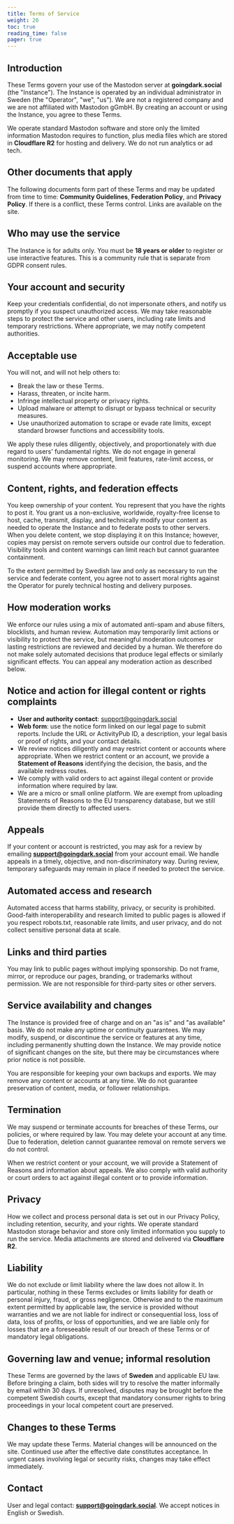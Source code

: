 ```yaml
---
title: Terms of Service
weight: 20
toc: true
reading_time: false
pager: true
---
```


## Introduction

These Terms govern your use of the Mastodon server at **goingdark.social** (the "Instance"). The Instance is operated by an individual administrator in Sweden (the "Operator", "we", "us"). We are not a registered company and we are not affiliated with Mastodon gGmbH. By creating an account or using the Instance, you agree to these Terms.

We operate standard Mastodon software and store only the limited information Mastodon requires to function, plus media files which are stored in **Cloudflare R2** for hosting and delivery. We do not run analytics or ad tech.

## Other documents that apply

The following documents form part of these Terms and may be updated from time to time: **Community Guidelines**, **Federation Policy**, and **Privacy Policy**. If there is a conflict, these Terms control. Links are available on the site.

## Who may use the service

The Instance is for adults only. You must be **18 years or older** to register or use interactive features. This is a community rule that is separate from GDPR consent rules.

## Your account and security

Keep your credentials confidential, do not impersonate others, and notify us promptly if you suspect unauthorized access. We may take reasonable steps to protect the service and other users, including rate limits and temporary restrictions. Where appropriate, we may notify competent authorities.

## Acceptable use

You will not, and will not help others to:

* Break the law or these Terms.
* Harass, threaten, or incite harm.
* Infringe intellectual property or privacy rights.
* Upload malware or attempt to disrupt or bypass technical or security measures.
* Use unauthorized automation to scrape or evade rate limits, except standard browser functions and accessibility tools.

We apply these rules diligently, objectively, and proportionately with due regard to users' fundamental rights. We do not engage in general monitoring. We may remove content, limit features, rate-limit access, or suspend accounts where appropriate.

## Content, rights, and federation effects

You keep ownership of your content. You represent that you have the rights to post it. You grant us a non-exclusive, worldwide, royalty-free license to host, cache, transmit, display, and technically modify your content as needed to operate the Instance and to federate posts to other servers. When you delete content, we stop displaying it on this Instance; however, copies may persist on remote servers outside our control due to federation. Visibility tools and content warnings can limit reach but cannot guarantee containment.

To the extent permitted by Swedish law and only as necessary to run the service and federate content, you agree not to assert moral rights against the Operator for purely technical hosting and delivery purposes.

## How moderation works

We enforce our rules using a mix of automated anti-spam and abuse filters, blocklists, and human review. Automation may temporarily limit actions or visibility to protect the service, but meaningful moderation outcomes or lasting restrictions are reviewed and decided by a human. We therefore do not make solely automated decisions that produce legal effects or similarly significant effects. You can appeal any moderation action as described below.

## Notice and action for illegal content or rights complaints

* **User and authority contact**: [support@goingdark.social](mailto:support@goingdark.social)
* **Web form**: use the notice form linked on our legal page to submit reports. Include the URL or ActivityPub ID, a description, your legal basis or proof of rights, and your contact details.
* We review notices diligently and may restrict content or accounts where appropriate. When we restrict content or an account, we provide a **Statement of Reasons** identifying the decision, the basis, and the available redress routes.
* We comply with valid orders to act against illegal content or provide information where required by law.
* We are a micro or small online platform. We are exempt from uploading Statements of Reasons to the EU transparency database, but we still provide them directly to affected users.

## Appeals

If your content or account is restricted, you may ask for a review by emailing **[support@goingdark.social](mailto:support@goingdark.social)** from your account email. We handle appeals in a timely, objective, and non-discriminatory way. During review, temporary safeguards may remain in place if needed to protect the service.

## Automated access and research

Automated access that harms stability, privacy, or security is prohibited. Good-faith interoperability and research limited to public pages is allowed if you respect robots.txt, reasonable rate limits, and user privacy, and do not collect sensitive personal data at scale.

## Links and third parties

You may link to public pages without implying sponsorship. Do not frame, mirror, or reproduce our pages, branding, or trademarks without permission. We are not responsible for third-party sites or other servers.

## Service availability and changes

The Instance is provided free of charge and on an "as is" and "as available" basis. We do not make any uptime or continuity guarantees. We may modify, suspend, or discontinue the service or features at any time, including permanently shutting down the Instance. We may provide notice of significant changes on the site, but there may be circumstances where prior notice is not possible.

You are responsible for keeping your own backups and exports. We may remove any content or accounts at any time. We do not guarantee preservation of content, media, or follower relationships.

## Termination

We may suspend or terminate accounts for breaches of these Terms, our policies, or where required by law. You may delete your account at any time. Due to federation, deletion cannot guarantee removal on remote servers we do not control.

When we restrict content or your account, we will provide a Statement of Reasons and information about appeals. We also comply with valid authority or court orders to act against illegal content or to provide information.

## Privacy

How we collect and process personal data is set out in our Privacy Policy, including retention, security, and your rights. We operate standard Mastodon storage behavior and store only limited information you supply to run the service. Media attachments are stored and delivered via **Cloudflare R2**.

## Liability

We do not exclude or limit liability where the law does not allow it. In particular, nothing in these Terms excludes or limits liability for death or personal injury, fraud, or gross negligence. Otherwise and to the maximum extent permitted by applicable law, the service is provided without warranties and we are not liable for indirect or consequential loss, loss of data, loss of profits, or loss of opportunities, and we are liable only for losses that are a foreseeable result of our breach of these Terms or of mandatory legal obligations.

## Governing law and venue; informal resolution

These Terms are governed by the laws of **Sweden** and applicable EU law. Before bringing a claim, both sides will try to resolve the matter informally by email within 30 days. If unresolved, disputes may be brought before the competent Swedish courts, except that mandatory consumer rights to bring proceedings in your local competent court are preserved.

## Changes to these Terms

We may update these Terms. Material changes will be announced on the site. Continued use after the effective date constitutes acceptance. In urgent cases involving legal or security risks, changes may take effect immediately.

## Contact

User and legal contact: **[support@goingdark.social](mailto:support@goingdark.social)**. We accept notices in English or Swedish.
